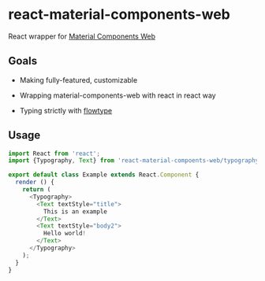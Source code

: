 react-material-components-web
=============================

React wrapper for [Material Components Web](
https://github.com/material-components/material-components-web)

Goals
-----

*  Making fully-featured, customizable

*  Wrapping material-components-web with react in react way

*  Typing strictly with [flowtype](https://flowtype.org)

Usage
-----

``` javascript
import React from 'react';
import {Typography, Text} from 'react-material-compoents-web/typography';

export default class Example extends React.Component {
  render () {
    return (
      <Typography>
        <Text textStyle="title">
          This is an example
        </Text>
        <Text textStyle="body2">
          Hello world!
        </Text>
      </Typography>
    );
  }
}
```
